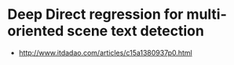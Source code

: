 Deep Direct regression for multi-oriented scene text detection
===

- http://www.itdadao.com/articles/c15a1380937p0.html
